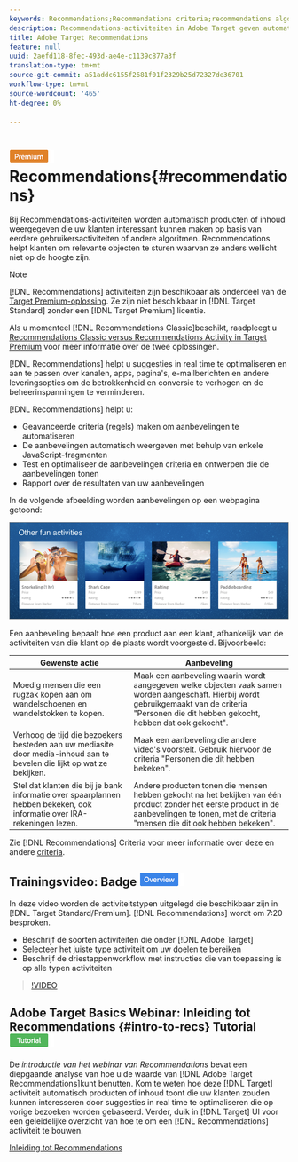 ```yaml
---
keywords: Recommendations;Recommendations criteria;recommendations algorithms;recommendations activity;criteria;recommendations targeting;recs
description: Recommendations-activiteiten in Adobe Target geven automatisch producten of inhoud weer die voor uw klanten interessant kan zijn op basis van eerdere gebruikersactiviteiten of andere algoritmen. Recommendations helpt klanten om relevante objecten te sturen waarvan ze anders wellicht niet op de hoogte zijn.
title: Adobe Target Recommendations
feature: null
uuid: 2aefd118-8fec-493d-ae4e-c1139c877a3f
translation-type: tm+mt
source-git-commit: a51addc6155f2681f01f2329b25d72327de36701
workflow-type: tm+mt
source-wordcount: '465'
ht-degree: 0%

---
```



# ![PREMIUM](/help/assets/premium.png) Recommendations{#recommendations}

Bij Recommendations-activiteiten worden automatisch producten of inhoud weergegeven die uw klanten interessant kunnen maken op basis van eerdere gebruikersactiviteiten of andere algoritmen. Recommendations helpt klanten om relevante objecten te sturen waarvan ze anders wellicht niet op de hoogte zijn.

>[!NOTE]
>
>[!DNL Recommendations] activiteiten zijn beschikbaar als onderdeel van de [Target Premium-oplossing](/help/c-intro/intro.md#premium). Ze zijn niet beschikbaar in [!DNL Target Standard] zonder een [!DNL Target Premium] licentie.
>
>Als u momenteel [!DNL Recommendations Classic]beschikt, raadpleegt u [Recommendations Classic versus Recommendations Activity in Target Premium](../c-recommendations/c-recommendations-faq/recommendations-classic-versus-recommendations-activities-target-premium.md#concept_A80223EF66634EA380580C2823A581C5) voor meer informatie over de twee oplossingen.

[!DNL Recommendations] helpt u suggesties in real time te optimaliseren en aan te passen over kanalen, apps, pagina&#39;s, e-mailberichten en andere leveringsopties om de betrokkenheid en conversie te verhogen en de beheerinspanningen te verminderen.

[!DNL Recommendations] helpt u:

* Geavanceerde criteria (regels) maken om aanbevelingen te automatiseren
* De aanbevelingen automatisch weergeven met behulp van enkele JavaScript-fragmenten
* Test en optimaliseer de aanbevelingen criteria en ontwerpen die de aanbevelingen tonen
* Rapport over de resultaten van uw aanbevelingen

In de volgende afbeelding worden aanbevelingen op een webpagina getoond:

![](assets/velocity_example.png)

Een aanbeveling bepaalt hoe een product aan een klant, afhankelijk van de activiteiten van die klant op de plaats wordt voorgesteld. Bijvoorbeeld:

| Gewenste actie | Aanbeveling |
|--- |--- |
| Moedig mensen die een rugzak kopen aan om wandelschoenen en wandelstokken te kopen. | Maak een aanbeveling waarin wordt aangegeven welke objecten vaak samen worden aangeschaft. Hierbij wordt gebruikgemaakt van de criteria &quot;Personen die dit hebben gekocht, hebben dat ook gekocht&quot;. |
| Verhoog de tijd die bezoekers besteden aan uw mediasite door media-inhoud aan te bevelen die lijkt op wat ze bekijken. | Maak een aanbeveling die andere video&#39;s voorstelt. Gebruik hiervoor de criteria &quot;Personen die dit hebben bekeken&quot;. |
| Stel dat klanten die bij je bank informatie over spaarplannen hebben bekeken, ook informatie over IRA-rekeningen lezen. | Andere producten tonen die mensen hebben gekocht na het bekijken van één product zonder het eerste product in de aanbevelingen te tonen, met de criteria &quot;mensen die dit ook hebben bekeken&quot;. |
</table>

Zie [!DNL Recommendations] Criteria voor meer informatie over deze en andere [criteria](../c-recommendations/c-algorithms/algorithms.md#concept_4BD01DC437F543C0A13621C93A302750).

## Trainingsvideo: Badge ![Overzicht activiteitstypen](/help/assets/overview.png)

In deze video worden de activiteitstypen uitgelegd die beschikbaar zijn in [!DNL Target Standard/Premium]. [!DNL Recommendations] wordt om 7:20 besproken.

* Beschrijf de soorten activiteiten die onder [!DNL Adobe Target]
* Selecteer het juiste type activiteit om uw doelen te bereiken
* Beschrijf de driestappenworkflow met instructies die van toepassing is op alle typen activiteiten

>[!VIDEO](https://video.tv.adobe.com/v/17386)

## Adobe Target Basics Webinar: Inleiding tot Recommendations {#intro-to-recs} Tutorial ![badge](/help/assets/tutorial.png)

De *introductie van het webinar van Recommendations* bevat een diepgaande analyse van hoe u de waarde van [!DNL Adobe Target Recommendations]kunt benutten. Kom te weten hoe deze [!DNL Target] activiteit automatisch producten of inhoud toont die uw klanten zouden kunnen interesseren door suggesties in real time te optimaliseren die op vorige bezoeken worden gebaseerd. Verder, duik in [!DNL Target] UI voor een geleidelijke overzicht van hoe te om een [!DNL Recommendations] activiteit te bouwen.

[Inleiding tot Recommendations](https://adobecustomersuccess.adobeconnect.com/p8gt31drhs3e/?OWASP_CSRFTOKEN=4bd6cac5d0806167ee0a5449ba93d6300548d09c922bcb751c38973897a5703a)